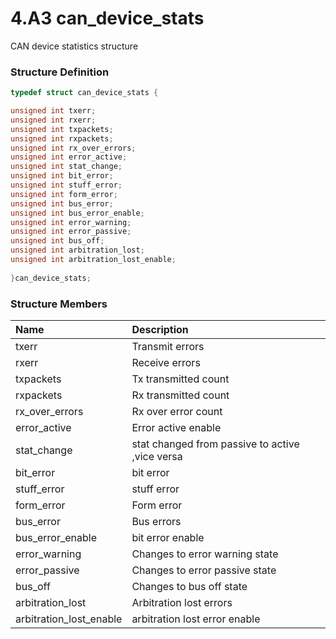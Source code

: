 # 4.A3 can\_device\_stats

CAN device statistics structure

### Structure Definition <a id="structure-definition"></a>

```c
typedef struct can_device_stats {

unsigned int txerr;   
unsigned int rxerr;  
unsigned int txpackets; 
unsigned int rxpackets; 
unsigned int rx_over_errors; 
unsigned int error_active; 
unsigned int stat_change; 
unsigned int bit_error;
unsigned int stuff_error;
unsigned int form_error; 
unsigned int bus_error;       
unsigned int bus_error_enable;
unsigned int error_warning;   
unsigned int error_passive;   
unsigned int bus_off;         
unsigned int arbitration_lost;
unsigned int arbitration_lost_enable;
	
}can_device_stats;
```

### Structure Members <a id="structure-members"></a>

| Name | Description |
| :--- | :--- |
| txerr | Transmit errors |
| rxerr | Receive errors |
| txpackets | Tx transmitted count |
| rxpackets | Rx transmitted count |
| rx\_over\_errors | Rx over error count |
| error\_active | Error active enable |
| stat\_change | stat changed from passive to active ,vice versa |
| bit\_error | bit error |
| stuff\_error | stuff error |
| form\_error | Form error |
| bus\_error | Bus errors |
| bus\_error\_enable | bit error enable |
| error\_warning | Changes to error warning state |
| error\_passive | Changes to error passive state |
| bus\_off | Changes to bus off state |
| arbitration\_lost | Arbitration lost errors |
| arbitration\_lost\_enable | arbitration lost error enable |

